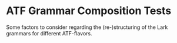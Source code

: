 # ATF Grammar Composition Tests

Some factors to consider regarding the (re-)structuring of the Lark grammars for different ATF-flavors.
